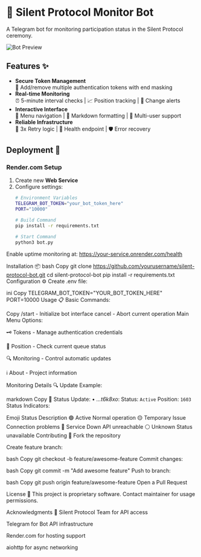 # 🤖 Silent Protocol Monitor Bot

A Telegram bot for monitoring participation status in the Silent Protocol ceremony.

![Bot Preview](https://via.placeholder.com/800x400.png?text=Bot+Interface+Preview)

## Features ✨

- **Secure Token Management**  
  🔐 Add/remove multiple authentication tokens with end masking  
- **Real-time Monitoring**  
  ⏰ 5-minute interval checks | 📈 Position tracking | 🔔 Change alerts  
- **Interactive Interface**  
  📱 Menu navigation | 📝 Markdown formatting | 👥 Multi-user support  
- **Reliable Infrastructure**  
  🔄 3x Retry logic | 🏥 Health endpoint | 🛡️ Error recovery

## Deployment 🚀

### Render.com Setup
1. Create new **Web Service**
2. Configure settings:
   ```bash
   # Environment Variables
   TELEGRAM_BOT_TOKEN="your_bot_token_here"
   PORT="10000"

   # Build Command
   pip install -r requirements.txt

   # Start Command
   python3 bot.py
Enable uptime monitoring at:
https://your-service.onrender.com/health

Installation 📦
bash
Copy
git clone https://github.com/yourusername/silent-protocol-bot.git
cd silent-protocol-bot
pip install -r requirements.txt
Configuration ⚙️
Create .env file:

ini
Copy
TELEGRAM_BOT_TOKEN="YOUR_BOT_TOKEN_HERE"
PORT=10000
Usage 📋
Basic Commands:

Copy
/start - Initialize bot interface
cancel - Abort current operation
Main Menu Options:

🗝️ Tokens - Manage authentication credentials

📍 Position - Check current queue status

🔍 Monitoring - Control automatic updates

ℹ️ About - Project information

Monitoring Details 🔍
Update Example:

markdown
Copy
🔄 Status Update:
• *...t6k8xo*:
  Status: `Active` 
  Position: `1603`
Status Indicators:

Emoji	Status	Description
🟢	Active	Normal operation
🟡	Temporary Issue	Connection problems
🔴	Service Down	API unreachable
⚪	Unknown	Status unavailable
Contributing 🤝
Fork the repository

Create feature branch:

bash
Copy
git checkout -b feature/awesome-feature
Commit changes:

bash
Copy
git commit -m "Add awesome feature"
Push to branch:

bash
Copy
git push origin feature/awesome-feature
Open a Pull Request

License 📄
This project is proprietary software. Contact maintainer for usage permissions.

Acknowledgments 🙏
Silent Protocol Team for API access

Telegram for Bot API infrastructure

Render.com for hosting support

aiohttp for async networking
